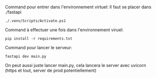 Command pour entrer dans l'environnement virtuel:
Il faut se placer dans ./fastapi
```
./.venv/Scripts/Activate.ps1
```

Command à effectuer une fois dans l'environnement viruel:
```
pip install -r requirements.txt
```

Command pour lancer le serveur:
```
fastapi dev main.py
```

On peut aussi juste lancer main.py, cela lancera le server avec uvicorn (https et tout, server de prod potentiellement)
